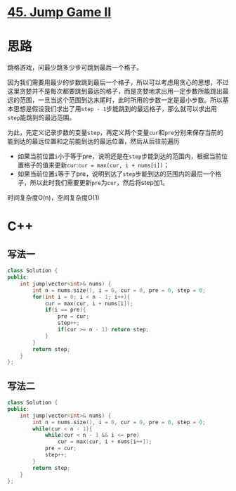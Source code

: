 # [45. Jump Game II](https://leetcode.com/problems/jump-game-ii/)

# 思路

跳格游戏，问最少跳多少步可跳到最后一个格子。

因为我们需要用最少的步数跳到最后一个格子，所以可以考虑用贪心的思想，不过这里贪婪并不是每次都要跳到最远的格子，而是贪婪地求出用一定步数所能跳出最远的范围，一旦当这个范围到达末尾时，此时所用的步数一定是最小步数。所以基本思想是假设我们求出了用`step - 1`步能跳到的最远格子，那么就可以求出用`step`能跳到的最远范围。

为此，先定义记录步数的变量`step`，再定义两个变量`cur`和`pre`分别来保存当前的能到达的最远位置和之前能到达的最远位置，然后从后往前遍历
* 如果当前位置`i`小于等于pre，说明还是在`step`步能到达的范围内，根据当前位置格子的值来更新`cur`:`cur = max(cur, i + nums[i])`；
* 如果当前位置`i`等于了pre，说明到达了`step`步能到达的范围内的最后一个格子，所以此时我们需要更新`pre`为`cur`，然后将step加1。

时间复杂度O(n)，空间复杂度O(1)

# C++
## 写法一
``` C++
class Solution {
public:
    int jump(vector<int>& nums) {
        int n = nums.size(), i = 0, cur = 0, pre = 0, step = 0;
        for(int i = 0; i < n - 1; i++){
            cur = max(cur, i + nums[i]);
            if(i == pre){
                pre = cur;
                step++;
                if(cur >= n - 1) return step;
            }
        }
        return step;
    }
};
```

## 写法二
``` C++
class Solution {
public:
    int jump(vector<int>& nums) {
        int n = nums.size(), i = 0, cur = 0, pre = 0, step = 0;
        while(cur < n - 1){
            while(cur < n - 1 && i <= pre)
                cur = max(cur, i + nums[i++]);
            pre = cur;
            step++;
        }
        return step;
    }
};
```


